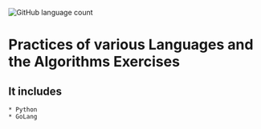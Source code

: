 ![GitHub language count](https://img.shields.io/github/languages/count/snrakshith/Practices.svg?style=popout-square)
# Practices of various Languages and the Algorithms Exercises

## It includes  
    * Python
    * GoLang
